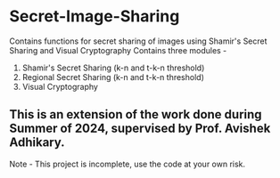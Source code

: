 # Secret-Image-Sharing
Contains functions for secret sharing of images using Shamir's Secret Sharing and Visual Cryptography
Contains three modules -
1. Shamir's Secret Sharing (k-n and t-k-n threshold)
2. Regional Secret Sharing (k-n and t-k-n threshold)
3. Visual Cryptography

## This is an extension of the work done during Summer of 2024, supervised by Prof. Avishek Adhikary.
Note - This project is incomplete, use the code at your own risk.
